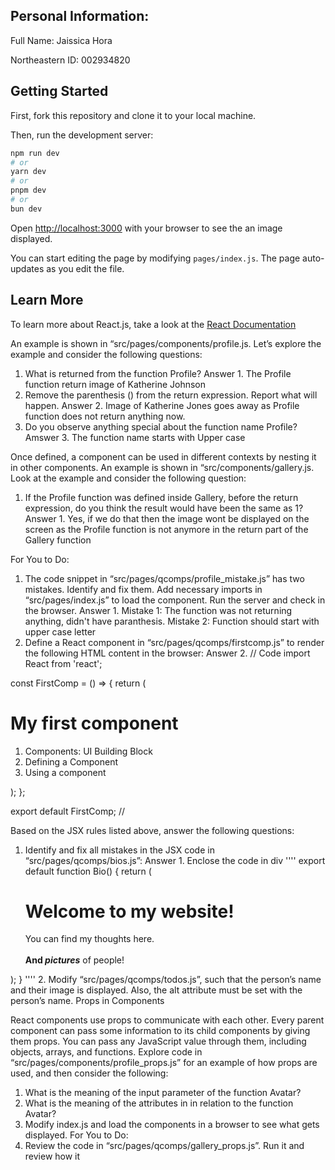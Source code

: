 ## Personal Information:

Full Name: Jaissica Hora

Northeastern ID: 002934820

## Getting Started
First, fork this repository and clone it to your local machine.

Then, run the development server:

```bash
npm run dev
# or
yarn dev
# or
pnpm dev
# or
bun dev
```

Open [http://localhost:3000](http://localhost:3000) with your browser to see the an image displayed.

You can start editing the page by modifying `pages/index.js`. The page auto-updates as you edit the file.

## Learn More

To learn more about React.js, take a look at the [React Documentation](https://legacy.reactjs.org/docs/getting-started.html#learn-react)


An example is shown in “src/pages/components/profile.js. Let’s explore the example
and consider the following questions:
1. What is returned from the function Profile?
Answer 1. The Profile function return image of Katherine Johnson
2. Remove the parenthesis () from the return expression. Report what will
happen.
Answer 2. Image of Katherine Jones goes away as Profile function does not return anything now.
3. Do you observe anything special about the function name Profile?
Amswer 3. The function name starts with Upper case

Once defined, a component can be used in different contexts by nesting it in other
components. An example is shown in “src/components/gallery.js. Look at the example
and consider the following question:

1. If the Profile function was defined inside Gallery, before the return expression, do
you think the result would have been the same as 1?
Answer 1. Yes, if we do that then the image wont be displayed on the screen as the Profile function is not anymore in the return part of the Gallery function

For You to Do:
1. The code snippet in “src/pages/qcomps/profile_mistake.js” has two mistakes.
Identify and fix them. Add necessary imports in “src/pages/index.js” to load the
component. Run the server and check in the browser.
Answer 1. Mistake 1: The function was not returning anything, didn't have paranthesis.
Mistake 2: Function should start with upper case letter 
2. Define a React component in “src/pages/qcomps/firstcomp.js” to render the
following HTML content in the browser:
Answer 2. 
// Code
import React from 'react';

const FirstComp = () => {
  return (
    <div>
      <h1>My first component</h1>
      <ol>
        <li>Components: UI Building Block</li>
        <li>Defining a Component</li>
        <li>Using a component</li>
      </ol>
    </div>
  );
};

export default FirstComp;
//




Based on the JSX rules listed above, answer the following questions:
1. Identify and fix all mistakes in the JSX code in “src/pages/qcomps/bios.js”:
Answer 1. 
Enclose the code in div
''''
export default function Bio() {
  return (
    <div>
    <div class="intro">
      <h1>Welcome to my website!</h1>
    </div>
    <p class="summary">
      You can find my thoughts here.
      <br/><br/>
      <b>And <i>pictures</i></b> of people!
    </p>
    </div>
  );
}
''''
2. Modify “src/pages/qcomps/todos.js”, such that the person’s name and their
image is displayed. Also, the alt attribute must be set with the person’s name.
Props in Components

React components use props to communicate with each other. Every parent
component can pass some information to its child components by giving them props.
You can pass any JavaScript value through them, including objects, arrays, and
functions.
Explore code in “src/pages/components/profile_props.js” for an example of how props are used,
and then consider the following:
1. What is the meaning of the input parameter of the function Avatar?
2. What is the meaning of the attributes in <Avatar /> in relation to the function
Avatar?
3. Modify index.js and load the components in a browser to see what gets
displayed.
For You to Do:
1. Review the code in “src/pages/qcomps/gallery_props.js”. Run it and review how it




